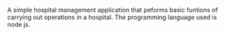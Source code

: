 A simple hospital management application that peforms basic funtions of carrying out operations in a hospital.
The programming language used is node js.